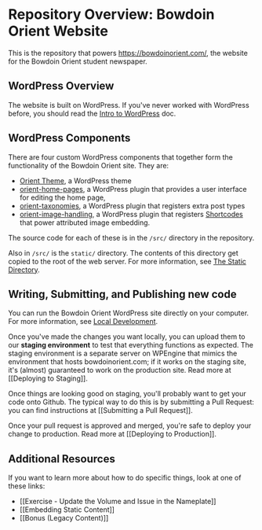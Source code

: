 # Repository Overview: Bowdoin Orient Website

This is the repository that powers https://bowdoinorient.com/, the website for the Bowdoin Orient student newspaper.

## WordPress Overview

The website is built on WordPress. If you've never worked with WordPress before, you should read the [Intro to WordPress](Intro%20to%20WordPress) doc.

## WordPress Components

There are four custom WordPress components that together form the functionality of the Bowdoin Orient site. They are:

- [Orient Theme](Orient%20Theme.md), a WordPress theme
- [orient-home-pages](orient-home-pages), a WordPress plugin that provides a user interface for editing the home page,
- [orient-taxonomies](orient-taxonomies), a WordPress plugin that registers extra post types
- [orient-image-handling](orient-image-handling), a WordPress plugin that registers [Shortcodes](Shortcodes) that power attributed image embedding.

The source code for each of these is in the `/src/` directory in the repository.

Also in `/src/` is the `static/` directory. The contents of this directory get copied to the root of the web server. For more information, see [The Static Directory](The%20Static%20Directory).

## Writing, Submitting, and Publishing new code

You can run the Bowdoin Orient WordPress site directly on your computer. For more information, see [Local Development](Local%20Development.md).

Once you've made the changes you want locally, you can upload them to our **staging environment** to test that everything functions as expected. The staging environment is a separate server on WPEngine that mimics the environment that hosts bowdoinorient.com; if it works on the staging site, it's (almost) guaranteed to work on the production site. Read more at [[Deploying to Staging]].

Once things are looking good on staging, you'll probably want to get your code onto Github. The typical way to do this is by submitting a Pull Request: you can find instructions at [[Submitting a Pull Request]]. 

Once your pull request is approved and merged, you're safe to deploy your change to production. Read more at [[Deploying to Production]].

## Additional Resources

If you want to learn more about how to do specific things, look at one of these links:

* [[Exercise - Update the Volume and Issue in the Nameplate]]
* [[Embedding Static Content]]
* [[Bonus (Legacy Content)]]